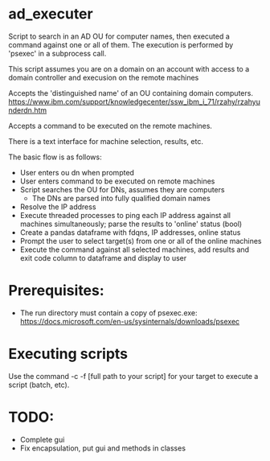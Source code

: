 # ad_executer
 Script to search in an AD OU for computer names, then executed a command against one or all of them. The execution is performed by 'psexec' in a subprocess call. 

 This script assumes you are on a domain on an account with access to a domain controller and execusion on the remote machines

 Accepts the 'distinguished name' of an OU containing domain computers. https://www.ibm.com/support/knowledgecenter/ssw_ibm_i_71/rzahy/rzahyunderdn.htm

 Accepts a command to be executed on the remote machines.

 There is a text interface for machine selection, results, etc.

 The basic flow is as follows:
 * User enters ou dn when prompted
 * User enters command to be executed on remote machines
 * Script searches the OU for DNs, assumes they are computers
    * The DNs are parsed into fully qualified domain names 
 * Resolve the IP address
 * Execute threaded processes to ping each IP address against all machines simultaneously; parse the results to 'online' status (bool)
 * Create a pandas dataframe with fdqns, IP addresses, online status
 * Prompt the user to select target(s) from one or all of the online machines
 * Execute the command against all selected machines, add results and exit code column to dataframe and display to user

# Prerequisites:
 * The run directory must contain a copy of psexec.exe: https://docs.microsoft.com/en-us/sysinternals/downloads/psexec

# Executing scripts
 Use the command -c -f [full path to your script] for your target to execute a script (batch, etc).

# TODO: 

 * Complete gui
 * Fix encapsulation, put gui and methods in classes
